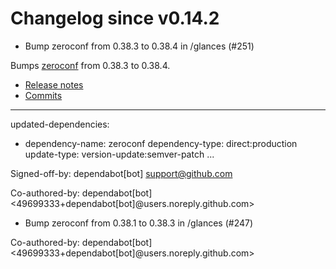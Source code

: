 # Changelog since v0.14.2
- Bump zeroconf from 0.38.3 to 0.38.4 in /glances (#251)

Bumps [zeroconf](https://github.com/jstasiak/python-zeroconf) from 0.38.3 to 0.38.4.
- [Release notes](https://github.com/jstasiak/python-zeroconf/releases)
- [Commits](https://github.com/jstasiak/python-zeroconf/compare/0.38.3...0.38.4)

---
updated-dependencies:
- dependency-name: zeroconf
  dependency-type: direct:production
  update-type: version-update:semver-patch
...

Signed-off-by: dependabot[bot] <support@github.com>

Co-authored-by: dependabot[bot] <49699333+dependabot[bot]@users.noreply.github.com> 
- Bump zeroconf from 0.38.1 to 0.38.3 in /glances (#247)

Co-authored-by: dependabot[bot] <49699333+dependabot[bot]@users.noreply.github.com> 
